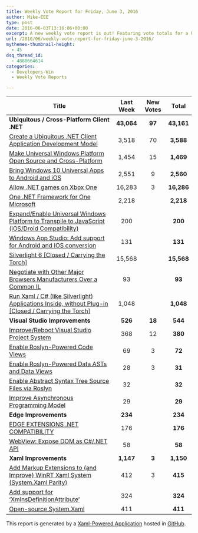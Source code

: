 ```yaml
---
title: Weekly Vote Report for Friday, June 3, 2016
author: Mike-EEE
type: post
date: 2016-06-03T13:16:06+00:00
excerpt: A new weekly vote report is out! Featuring vote totals for a Ubiquitous / Cross-Platform Client .NET (+97 New/43,161 Total), Visual Studio Improvements (+18 New/544 Total), Edge Improvements (+0 New/234 Total), and Xaml Improvements (+3 New/1,150 Total).
url: /2016/06/weekly-vote-report-for-friday-june-3-2016/
mythemes-thumbnail-height:
  - 45
dsq_thread_id:
  - 4880664614
categories:
  - Developers-Win
  - Weekly Vote Reports

---
```

| Title                                                                                                     | Last Week  |      <span class="new">New Votes</span>      |   Total    |
| --------------------------------------------------------------------------------------------------------- |:----------:|:--------------------------------------------:|:----------:|
| **Ubiquitous / Cross-Platform Client .NET**                                                               | **43,064** | <span class="new"><strong>97</strong></span> | **43,161** |
| [Create a Ubiquitous .NET Client Application Development Model][1]                                        |   3,518    |         <span class="new">70</span>          | **3,588**  |
| [Make Universal Windows Platform Open Source and Cross-Platform][2]                                       |   1,454    |         <span class="new">15</span>          | **1,469**  |
| [Bring Windows 10 Universal Apps to Android and iOS][3]                                                   |   2,551    |          <span class="new">9</span>          | **2,560**  |
| [Allow .NET games on Xbox One][4]                                                                         |   16,283   |          <span class="new">3</span>          | **16,286** |
| [One .NET Framework for One Microsoft][5]                                                                 |   2,218    |          <span class="new"></span>           | **2,218**  |
| [Expand/Enable Universal Windows Platform to Transpile to JavaScript (iOS/Droid Compatibility)][6]        |    200     |          <span class="new"></span>           |  **200**   |
| [Windows App Studio: Add support for Android and IOS conversion][7]                                       |    131     |          <span class="new"></span>           |  **131**   |
| [Silverlight 6 [Closed / Carrying the Torch]][8]                                                          |   15,568   |          <span class="new"></span>           | **15,568** |
| [Negotiate with Other Major Browsers Manufacturers Over a Common IL][9]                                   |     93     |          <span class="new"></span>           |   **93**   |
| [Run Xaml / C# (like Silverlight) Applications Inside, without Plug-in [Closed / Carrying the Torch]][10] |   1,048    |          <span class="new"></span>           | **1,048**  |
| **Visual Studio Improvements**                                                                            |  **526**   | <span class="new"><strong>18</strong></span> |  **544**   |
| [Improve/Reboot Visual Studio Project System][11]                                                         |    368     |         <span class="new">12</span>          |  **380**   |
| [Enable Roslyn-Powered Code Views][12]                                                                    |     69     |          <span class="new">3</span>          |   **72**   |
| [Enable Roslyn-Powered Data ASTs and Data Views][13]                                                      |     28     |          <span class="new">3</span>          |   **31**   |
| [Enable Abstract Syntax Tree Source Files via Roslyn][14]                                                 |     32     |          <span class="new"></span>           |   **32**   |
| [Improve Asynchronous Programming Model][15]                                                              |     29     |          <span class="new"></span>           |   **29**   |
| **Edge Improvements**                                                                                     |  **234**   |  <span class="new"><strong></strong></span>  |  **234**   |
| [EDGE EXTENSIONS .NET COMPATIBILITY][16]                                                                  |    176     |          <span class="new"></span>           |  **176**   |
| [WebView: Expose DOM as C#/.NET API][17]                                                                  |     58     |          <span class="new"></span>           |   **58**   |
| **Xaml Improvements**                                                                                     | **1,147**  | <span class="new"><strong>3</strong></span>  | **1,150**  |
| [Add Markup Extensions to (and Improve) WinRT Xaml System (System.Xaml Parity)][18]                       |    412     |          <span class="new">3</span>          |  **415**   |
| [Add support for &#8216;XmlnsDefinitionAttribute&#8217;][19]                                              |    324     |          <span class="new"></span>           |  **324**   |
| [Open-source System.Xaml][20]                                                                             |    411     |          <span class="new"></span>           |  **411**   |

This report is generated by a [Xaml-Powered Application][21] hosted in [GitHub][22].

 [1]: http://visualstudio.uservoice.com/forums/121579-visual-studio/suggestions/10027638-create-a-ubiquitous-net-client-application-develo
 [2]: https://wpdev.uservoice.com/forums/110705-dev-platform/suggestions/7989744-make-universal-windows-platform-open-source-and-cr
 [3]: https://visualstudio.uservoice.com/forums/121579-visual-studio-2015/suggestions/8912350-bring-windows-10-universal-apps-to-android-and-ios
 [4]: https://visualstudio.uservoice.com/forums/121579-visual-studio-2015/suggestions/4233646-allow-net-games-on-xbox-one
 [5]: http://visualstudio.uservoice.com/forums/121579-visual-studio-2015/suggestions/4249140-one-net-framework-for-one-microsoft
 [6]: https://wpdev.uservoice.com/forums/110705-dev-platform/suggestions/7897380-expand-enable-universal-windows-platform-to-transp
 [7]: https://wpdev.uservoice.com/forums/216486-windows-app-studio/suggestions/9550647-add-support-for-andriod-and-ios-conversion
 [8]: http://visualstudio.uservoice.com/forums/121579-visual-studio/suggestions/3556619-silverlight-6
 [9]: https://wpdev.uservoice.com/forums/257854-microsoft-edge-developer/suggestions/11392869-negociate-with-other-major-browsers-maufacturers-o
 [10]: https://wpdev.uservoice.com/forums/257854-microsoft-edge-developer/suggestions/8022150-run-xaml-c-like-silverlight-applications-ins
 [11]: http://visualstudio.uservoice.com/forums/121579-visual-studio/suggestions/9347001-improve-reboot-visual-studio-project-system
 [12]: http://visualstudio.uservoice.com/forums/121579-visual-studio/suggestions/10020390-enable-roslyn-powered-code-views
 [13]: http://visualstudio.uservoice.com/forums/121579-visual-studio/suggestions/10020525-enable-roslyn-powered-data-asts-and-data-views
 [14]: http://visualstudio.uservoice.com/forums/121579-visual-studio-2015/suggestions/7066885-enable-abstract-syntax-tree-source-files-via-rosly
 [15]: http://visualstudio.uservoice.com/forums/121579-visual-studio/suggestions/9126493-improve-asynchronous-programming-model
 [16]: https://wpdev.uservoice.com/forums/257854-microsoft-edge-developer/suggestions/9467958-edge-extensions-net-compatibility
 [17]: https://wpdev.uservoice.com/forums/110705-dev-platform/suggestions/9126583-webview-expose-dom-as-c-net-api
 [18]: https://wpdev.uservoice.com/forums/110705-dev-platform/suggestions/7232264-add-markup-extensions-to-and-improve-winrt-xaml
 [19]: https://wpdev.uservoice.com/forums/110705-universal-windows-platform/suggestions/9523650-add-support-for-xmlnsdefinitionattribute
 [20]: http://visualstudio.uservoice.com/forums/121579-visual-studio-2015/suggestions/11234259-open-source-system-xaml
 [21]: https://imgflip.com/i/h6ho2
 [22]: https://github.com/DevelopersWin/VoteReporter